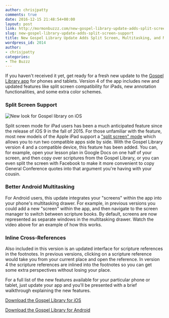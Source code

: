 ```yaml
---
author: chrisjpatty
comments: true
date: 2016-12-15 21:48:54+00:00
layout: post
link: http://mormonbuzzz.com/new-gospel-library-update-adds-split-screen-support/
slug: new-gospel-library-update-adds-split-screen-support
title: New Gospel Library Update Adds Split Screen, Multitasking, and More
wordpress_id: 2014
author:
- chrisjpatty
categories:
- The Buzzz
---
```


If you haven't received it yet, get ready for a fresh new update to the [Gospel Library app](http://gospellibrary.lds.org?CID=gospel_library_website_campaign) for phones and tablets. Version 4 of the app includes new and updated features like split screen compatibility for iPads, new annotation functionalities, and some extra color schemes.




### Split Screen Support


![New look for Gospel library on iOS](http://mormonbuzzz.com/wp-content/uploads/2016/12/gospel_library_ios-1024x683.jpg)



Split screen mode for iPad users has been a much anticipated feature since the release of iOS 9 in the fall of 2015. For those unfamiliar with the feature, most new models of the Apple iPad support a ["split screen" mode](https://support.apple.com/en-us/HT202070) which allows you to run two compatible apps side by side. With the Gospel Library version 4 and a compatible device, this feature has been added. You can, for example, open your lesson plan in Google Docs on one half of your screen, and then copy over scriptures from the Gospel Library, or you can even split the screen with Facebook to make it more convenient to copy General Conference quotes into that argument you're having with your cousin.




### Better Android Multitasking






For Android users, this update integrates your "screens" within the app into your phone's multitasking drawer. For example, in previous versions you could add a new "screen" within the app, and then navigate to the screen manager to switch between scripture books. By default, screens are now represented as separate windows in the multitasking drawer. Watch the video above for an example of how this works.




### Inline Cross-References






Also included in this version is an updated interface for scripture references in the footnotes. In previous versions, clicking on a scripture reference would take you from your current place and open the reference. In version 4 the scripture references are inlined into the footnotes so you can get some extra perspectives without losing your place.





For a full list of the new features available for your particular phone or tablet, just update your app and you'll be presented with a brief walkthrough explaining the new features.



[Download the Gospel Library for iOS](https://itunes.apple.com/us/app/gospel-library/id598329798?mt=8)

[Download the Gospel Library for Android](https://play.google.com/store/apps/details?id=org.lds.ldssa&hl=en)
